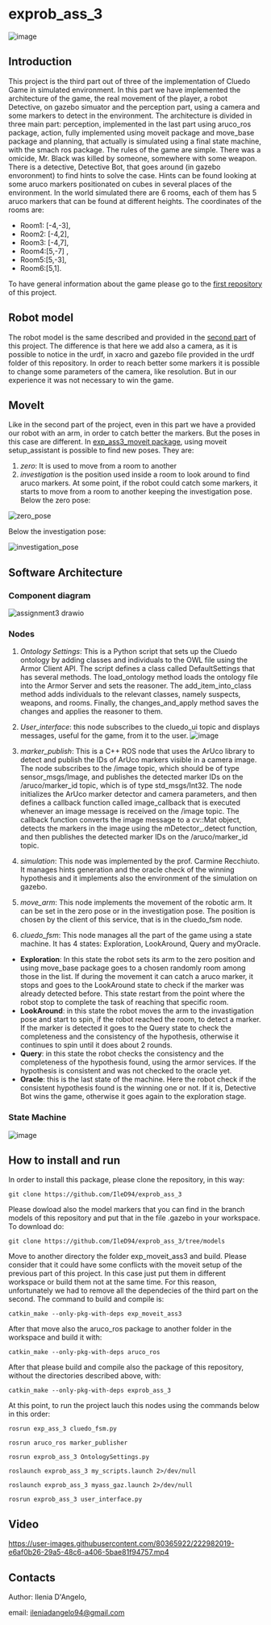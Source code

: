 # exprob_ass_3

![image](https://user-images.githubusercontent.com/80365922/222982427-8be06d18-7be1-4710-abd2-9185e7ff0a3b.png)


## Introduction 
This project is the third part out of three of the implementation of Cluedo Game in simulated environment. In this part we have implemented the architecture of the game, the real movement of the player, a robot Detective, on gazebo simuator and the perception part, using a camera and some markers to detect in the environment. The architecture is divided in three main part: perception, implemented in the last part using aruco_ros package, action, fully implemented using moveit package and move_base package and planning, that actually is simulated using a final state machine, with the smach ros package. 
The rules of the game are simple. There was a omicide, Mr. Black was killed by someone, somewhere with some weapon. There is a detective, Detective Bot, that goes around (in gazebo envoronment) to find hints to solve the case. Hints can be found looking at some aruco markers positionated on cubes in several places of the environment. In the world simulated there are 6 rooms, each of them has 5 aruco markers that can be found at different heights.
The coordinates of the rooms are: 

- Room1: [-4,-3], 
- Room2: [-4,2], 
- Room3: [-4,7], 
- Room4:[5,-7] , 
- Room5:[5,-3], 
- Room6:[5,1].

To have general information about the game please go to the [first repository](https://github.com/IleD94/exprob_ass_1) of this project.

## Robot model
The robot model is the same described and provided in the [second part](https://github.com/IleD94/exprob_ass_2) of this project. The difference is that here we add also a camera, as it is possible to notice in the urdf, in xacro and gazebo file provided in the urdf folder of this repository. In order to reach better some markers it is possible to change some parameters of the camera, like resolution. But in our experience it was not necessary to win the game.

## MoveIt
Like in the second part of the project, even in this part we have a provided our robot with an arm, in order to catch better the markers. But the poses in this case are different. In [exp_ass3_moveit package](https://github.com/IleD94/exprob_ass_3/tree/main/exp_ass3_moveit), using moveit setup_assistant is possible to find new poses. They are:
1. *zero*: It is used to move from a room to another
2. *investigation* is the position used inside a room to look around to find aruco markers. At some point, if the robot could catch some markers, it starts to move from a room to another keeping the investigation pose.
Below the zero pose:

![zero_pose](https://user-images.githubusercontent.com/80365922/222979884-4b90011d-6ff3-4921-8206-b265f232ae3c.png)

Below the investigation pose:

![investigation_pose](https://user-images.githubusercontent.com/80365922/222979891-8eb79df3-8489-4738-943b-d4cb5e0489b5.png)


## Software Architecture
### Component diagram
![assignment3 drawio](https://user-images.githubusercontent.com/80365922/222980019-e6d07e6c-22a4-4567-b6e1-b9b866cd6ee3.png)
### Nodes
1. *Ontology Settings*: This is a Python script that sets up the Cluedo ontology by adding classes and individuals to the OWL file using the Armor Client API. The script defines a class called DefaultSettings that has several methods. The load_ontology method loads the ontology file into the Armor Server and sets the reasoner. The add_item_into_class method adds individuals to the relevant classes, namely suspects, weapons, and rooms. Finally, the changes_and_apply method saves the changes and applies the reasoner to them.
2. *User_interface*: this node subscribes to the cluedo_ui topic and displays messages, useful for the game, from it to the user.
![image](https://user-images.githubusercontent.com/80365922/222980993-2b43e26f-4301-44c2-9598-89b931e710ac.png)

3. *marker_publish*: This is a C++ ROS node that uses the ArUco library to detect and publish the IDs of ArUco markers visible in a camera image. The node subscribes to the /image topic, which should be of type sensor_msgs/Image, and publishes the detected marker IDs on the /aruco/marker_id topic, which is of type std_msgs/Int32. The node initializes the ArUco marker detector and camera parameters, and then defines a callback function called image_callback that is executed whenever an image message is received on the /image topic. The callback function converts the image message to a cv::Mat object, detects the markers in the image using the mDetector_.detect function, and then publishes the detected marker IDs on the /aruco/marker_id topic.
4. *simulation*: This node was implemented by the prof. Carmine Recchiuto. It manages hints generation and the oracle check of the winning hypothesis and it implements also the environment of the simulation on gazebo.
5. *move_arm*: This node implements the movement of the robotic arm. It can be set in the zero pose or in the investigation pose. The position is chosen by the client of this service, that is in the cluedo_fsm node.
5. *cluedo_fsm*: This node manages all the part of the game using a state machine. It has 4 states: Exploration, LookAround, Query and myOracle.
- **Exploration**: In this state the robot sets its arm to the zero position and using move_base package goes to a chosen randomly room among those in the list. If during the movement it can catch a aruco marker, it stops and goes to the LookAround state to check if the marker was already detected before. This state restart from the point where the robot stop to complete the task of reaching that specific room.
- **LookAround**:  in this state the robot moves the arm to the invastigation pose and start to spin, if the robot reached the room, to detect a marker. If the marker is detected it goes to the Query state to check the completeness and the consistency of the hypothesis, otherwise it continues to spin until it does about 2 rounds.
- **Query**: in this state the robot checks the consistency and the completeness of the hypothesis found, using the armor services. If the hypothesis is consistent and was not checked to the oracle yet.
- **Oracle**: this is the last state of the machine. Here the robot check if the consistent hypothesis found is the winning one or not. If it is, Detective Bot wins the game, otherwise it goes again to the exploration stage.
### State Machine
![image](https://user-images.githubusercontent.com/80365922/222980920-b4fce1bf-a8dd-4914-a87d-7bac968efb4a.png)

## How to install and run
In order to install this package, please clone the repository, in this way:
```
git clone https://github.com/IleD94/exprob_ass_3
```
Please dowload also the model markers that you can find in the branch models of this repository and put that in the file .gazebo in your workspace. To download do:
```
git clone https://github.com/IleD94/exprob_ass_3/tree/models
```
Move to another directory the folder exp_moveit_ass3 and build. Please consider that it could have some conflicts with the moveit setup of the previous part of this project. In this case just put them in different workspace or build them not at the same time. For this reason, unfortunately we had to remove all the dependecies of the third part on the second. The command to build and compile is:
```
catkin_make --only-pkg-with-deps exp_moveit_ass3
```
After that move also the aruco_ros package to another folder in the workspace and build it with:
```
catkin_make --only-pkg-with-deps aruco_ros
```
After that please build and compile also the package of this repository, without the directories described above, with:
```
catkin_make --only-pkg-with-deps exprob_ass_3
```
At this point, to run the project lauch this nodes using the commands below in this order:
```
rosrun exp_ass_3 cluedo_fsm.py
```
```
rosrun aruco_ros marker_publisher
```
```
rosrun exprob_ass_3 OntologySettings.py
```
```
roslaunch exprob_ass_3 my_scripts.launch 2>/dev/null
```
```
roslaunch exprob_ass_3 myass_gaz.launch 2>/dev/null
```
```
rosrun exprob_ass_3 user_interface.py 
```

## Video


https://user-images.githubusercontent.com/80365922/222982019-e6af0b26-29a5-48c6-a406-5bae81f94757.mp4



## Contacts
Author: Ilenia D'Angelo,

email: ileniadangelo94@gmail.com

